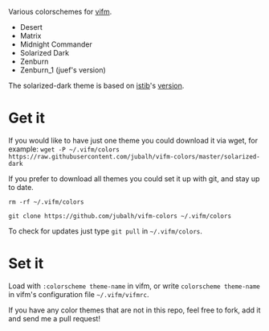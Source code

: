 Various colorschemes for [vifm](http://vifm.info/).
- Desert
- Matrix
- Midnight Commander
- Solarized Dark
- Zenburn
- Zenburn_1 (juef's version)

The solarized-dark theme is based on [istib](https://github.com/istib)'s [version](https://github.com/istib/dotfiles/blob/master/vifm/vifm-colors).

# Get it #
If you would like to have just one theme you could download it via wget, for example:
`wget -P ~/.vifm/colors https://raw.githubusercontent.com/jubalh/vifm-colors/master/solarized-dark`

If you prefer to download all themes you could set it up with git, and stay up to date.

`rm -rf ~/.vifm/colors`

`git clone https://github.com/jubalh/vifm-colors ~/.vifm/colors`

To check for updates just type `git pull` in `~/.vifm/colors`.

# Set it #
Load with `:colorscheme theme-name` in vifm, or write `colorscheme theme-name` in vifm's configuration file `~/.vifm/vifmrc`.

If you have any color themes that are not in this repo, feel free to fork, add it and send me a pull request!
